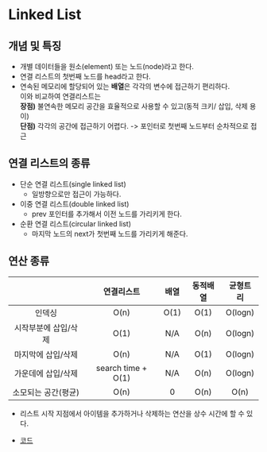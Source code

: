 # Linked List  

## 개념 및 특징    
- 개별 데이터들을 원소(element) 또는 노드(node)라고 한다.  
- 연결 리스트의 첫번째 노드를 head라고 한다.  
- 연속된 메모리에 할당되어 있는 **배열**은 각각의 변수에 접근하기 편리하다.  
  이와 비교하여 연결리스트는  
  **장점)** 불연속한 메모리 공간을 효율적으로 사용할 수 있고(동적 크키/ 삽입, 삭제 용이)    
  **단점)** 각각의 공간에 접근하기 어렵다. -> 포인터로 첫번째 노드부터 순차적으로 접근  
  
## 연결 리스트의 종류  
- 단순 연결 리스트(single linked list)  
  - 일방향으로만 접근이 가능하다.  
- 이중 연결 리스트(double linked list)  
  - prev 포인터를 추가해서 이전 노드를 가리키게 한다.  
- 순환 연결 리스트(circular linked list)  
  - 마지막 노드의 next가 첫번째 노드를 가리키게 해준다.  
  
## 연산 종류  
|   |연결리스트|배열|동적배열|균형트리|
|:-:|:-----:|:-:|:----:|:----:|
|인덱싱|O(n)|O(1)|O(1)|O(logn)|
|시작부분에 삽입/삭제|O(1)|N/A|O(n)|O(logn)|
|마지막에 삽입/삭제|O(n)|N/A|O(1)|O(logn)|
|가운데에 삽입/삭제|search time + O(1)|N/A|O(n)|O(logn)|
|소모되는 공간(평균)|O(n)|0|O(n)|O(n)|

- 리스트 시작 지점에서 아이템을 추가하거나 삭제하는 연산을 상수 시간에 할 수 있다.  

- [코드](https://github.com/stellakang/PS/blob/master/practice-code/linkedlist.cpp) 
